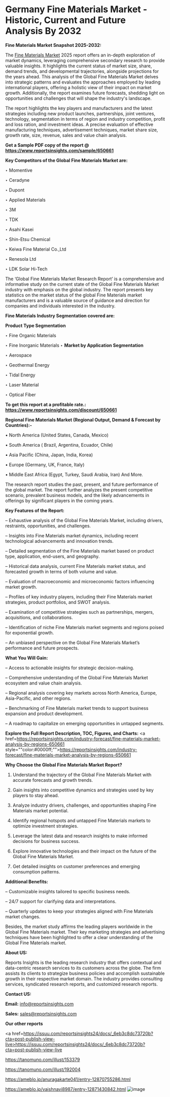 # Germany Fine Materials Market - Historic, Current and Future Analysis By 2032

<strong>Fine Materials Market Snapshot 2025-2032:</strong>

The <a href=https://www.reportsinsights.com/sample/650661>Fine Materials Market</a> 2025 report offers an in-depth exploration of market dynamics, leveraging comprehensive secondary research to provide valuable insights. It highlights the current status of market size, share, demand trends, and developmental trajectories, alongside projections for the years ahead. This analysis of the Global Fine Materials Market delves into strategic patterns and evaluates the approaches employed by leading international players, offering a holistic view of their impact on market growth. Additionally, the report examines future forecasts, shedding light on opportunities and challenges that will shape the industry's landscape.

The report highlights the key players and manufacturers and the latest strategies including new product launches, partnerships, joint ventures, technology, segmentation in terms of region and industry competition, profit and loss ration, and investment ideas. A precise evaluation of effective manufacturing techniques, advertisement techniques, market share size, growth rate, size, revenue, sales and value chain analysis.

<strong>Get a Sample PDF copy of the report @ <a href=https://www.reportsinsights.com/sample/650661 style=color:#0000ff;>https://www.reportsinsights.com/sample/650661</a></strong>

<strong>Key Competitors of the Global Fine Materials Market are:</strong>

‣ Momentive

‣ Ceradyne

‣ Dupont

‣ Applied Materials

‣ 3M

‣ TDK

‣ Asahi Kasei

‣ Shin-Etsu Chemical

‣ Keiwa Fine Material Co.,Ltd

‣ Renesola Ltd

‣ LDK Solar Hi-Tech

The ‘Global Fine Materials Market Research Report’ is a comprehensive and informative study on the current state of the Global Fine Materials Market industry with emphasis on the global industry. The report presents key statistics on the market status of the global Fine Materials market manufacturers and is a valuable source of guidance and direction for companies and individuals interested in the industry.

<strong>Fine Materials Industry Segmentation covered are:</strong>

<strong>Product Type Segmentation</strong>

‣ Fine Organic Materials

‣ Fine Inorganic Materials
‣ 
<strong>Market by Application Segmentation</strong>

‣ Aerospace

‣ Geothermal Energy

‣ Tidal Energy

‣ Laser Material

‣ Optical Fiber

<strong>To get this report at a profitable rate.: <a href=https://www.reportsinsights.com/discount/650661 style=color:#0000ff;>https://www.reportsinsights.com/discount/650661</a></strong>

<strong>Regional Fine Materials Market (Regional Output, Demand &amp; Forecast by Countries):-</strong>

• North America (United States, Canada, Mexico)

• South America ( Brazil, Argentina, Ecuador, Chile)

• Asia Pacific (China, Japan, India, Korea)

• Europe (Germany, UK, France, Italy)

• Middle East Africa (Egypt, Turkey, Saudi Arabia, Iran) And More.

The research report studies the past, present, and future performance of the global market. The report further analyzes the present competitive scenario, prevalent business models, and the likely advancements in offerings by significant players in the coming years.

<strong>Key Features of the Report:</strong>

– Exhaustive analysis of the Global Fine Materials Market, including drivers, restraints, opportunities, and challenges.

– Insights into Fine Materials market dynamics, including recent technological advancements and innovation trends.

– Detailed segmentation of the Fine Materials market based on product type, application, end-users, and geography.

– Historical data analysis, current Fine Materials market status, and forecasted growth in terms of both volume and value.

– Evaluation of macroeconomic and microeconomic factors influencing market growth.

– Profiles of key industry players, including their Fine Materials market strategies, product portfolios, and SWOT analysis.

– Examination of competitive strategies such as partnerships, mergers, acquisitions, and collaborations.

– Identification of niche Fine Materials market segments and regions poised for exponential growth.

– An unbiased perspective on the Global Fine Materials Market’s performance and future prospects.

<strong>What You Will Gain:</strong>

– Access to actionable insights for strategic decision-making.

– Comprehensive understanding of the Global Fine Materials Market ecosystem and value chain analysis.

– Regional analysis covering key markets across North America, Europe, Asia-Pacific, and other regions.

– Benchmarking of Fine Materials market trends to support business expansion and product development.

– A roadmap to capitalize on emerging opportunities in untapped segments.

<strong>Explore the Full Report Description, TOC, Figures, and Charts:</strong>
<a href=https://reportsinsights.com/industry-forecast/fine-materials-market-analysis-by-regions-650661 style=""color:#0000ff;"">https://reportsinsights.com/industry-forecast/fine-materials-market-analysis-by-regions-650661</a>

<strong>Why Choose the Global Fine Materials Market Report?</strong>

1. Understand the trajectory of the Global Fine Materials Market with accurate forecasts and growth trends.

2. Gain insights into competitive dynamics and strategies used by key players to stay ahead.

3. Analyze industry drivers, challenges, and opportunities shaping Fine Materials market potential.

4. Identify regional hotspots and untapped Fine Materials markets to optimize investment strategies.

5. Leverage the latest data and research insights to make informed decisions for business success.

6. Explore innovative technologies and their impact on the future of the Global Fine Materials Market.

7. Get detailed insights on customer preferences and emerging consumption patterns.

<strong>Additional Benefits:</strong>

– Customizable insights tailored to specific business needs.

– 24/7 support for clarifying data and interpretations.

– Quarterly updates to keep your strategies aligned with Fine Materials market changes.

Besides, the market study affirms the leading players worldwide in the Global Fine Materials market. Their key marketing strategies and advertising techniques have been highlighted to offer a clear understanding of the Global Fine Materials market.

<strong><strong>About US</strong>:</strong>

Reports Insights is the leading research industry that offers contextual and data-centric research services to its customers across the globe. The firm assists its clients to strategize business policies and accomplish sustainable growth in their respective market domain. The industry provides consulting services, syndicated research reports, and customized research reports.

<strong>Contact US:</strong>

<p class=><b>Email:</b> <a href=mailto:info@reportsinsights.com>info@reportsinsights.com</a></p>
<p class=><b>Sales:</b> <a href=mailto:sales@reportsinsights.com>sales@reportsinsights.com</a></p>

<strong>Our other reports</strong>

<a href=https://issuu.com/reportsinsights24/docs/_6eb3c8dc73720b?cta=post-publish-view-live>https://issuu.com/reportsinsights24/docs/_6eb3c8dc73720b?cta=post-publish-view-live</a>

<a href=https://tanomuno.com/illust/153379>https://tanomuno.com/illust/153379</a>

<a href=https://tanomuno.com/illust/192004>https://tanomuno.com/illust/192004</a>

<a href=https://ameblo.jp/anuragakarte041/entry-12870755286.html>https://ameblo.jp/anuragakarte041/entry-12870755286.html</a>

<a href=https://ameblo.jp/vaishnavi8987/entry-12871430842.html>https://ameblo.jp/vaishnavi8987/entry-12871430842.html</a>
![image](https://github.com/user-attachments/assets/e410f836-18b8-4995-85a9-97ef65fcfc85)
